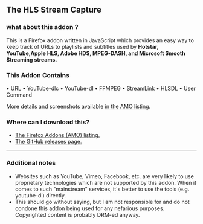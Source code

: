 ## The HLS Stream Capture

### what about this addon ?
This is a Firefox addon written in JavaScript which provides an easy way to keep track of URLs to playlists and subtitles used by <b>Hotstar, YouTube,Apple HLS, Adobe HDS, MPEG-DASH, and Microsoft Smooth Streaming streams.</b>

### This Addon Contains 
• URL
• YouTube-dlc
• YouTube-dl
• FFMPEG
• StreamLink
• HLSDL
• User Command 


More details and screenshots available [in the AMO listing](https://addons.mozilla.org/en-US/firefox/addon/hls-stream-capture/).



### Where can I download this?
- [The Firefox Addons (AMO) listing.](https://addons.mozilla.org/en-US/firefox/addon/hls-stream-capture/)
- [The GitHub releases page.](https://github.com/rowrawer/stream-capture/releases)

---

### Additional notes
- Websites such as YouTube, Vimeo, Facebook, etc. are very likely to use proprietary technologies which are not supported by this addon. When it comes to such "mainstream" services, it's better to use the tools (e.g. youtube-dl) directly.
- This should go without saying, but I am not responsible for and do not condone this addon being used for any nefarious purposes. Copyrighted content is probably DRM-ed anyway.

